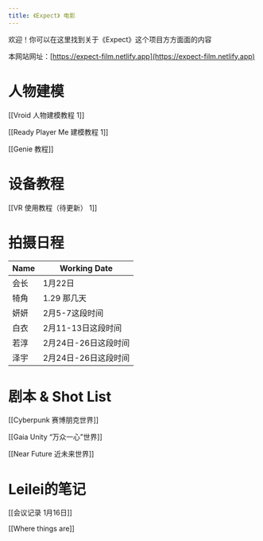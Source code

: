 ```yaml
---
title: 《Expect》 电影
---
```

欢迎！你可以在这里找到关于《Expect》这个项目方方面面的内容

本网站网址：[https://expect-film.netlify.app](https://expect-film.netlify.app)

# 人物建模

[[Vroid 人物建模教程 1]]

[[Ready Player Me 建模教程 1]]

[[Genie 教程]]

# 设备教程

[[VR 使用教程（待更新） 1]]

# 拍摄日程 

| Name | Working Date |
| ---- | ---- |
| 会长 | 1月22日 |
| 犄角 | 1.29 那几天 |
| 妍妍 | 2月5-7这段时间 |
| 白衣 | 2月11-13日这段时间 |
| 若淳 | 2月24日-26日这段时间 |
| 泽宇 | 2月24日-26日这段时间 |
# 剧本 & Shot List

[[Cyberpunk 赛博朋克世界]]

[[Gaia Unity “万众一心”世界]]

[[Near Future 近未来世界]]

# Leilei的笔记

[[会议记录 1月16日]]

[[Where things are]]